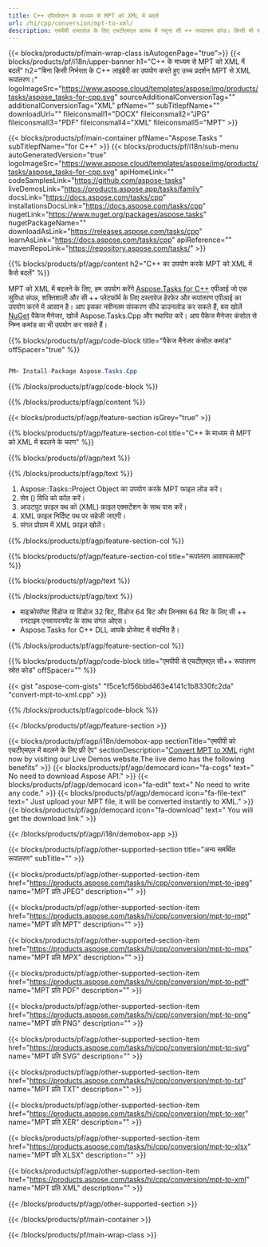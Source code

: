 ```yaml
---
title: C++ एप्लिकेशन के माध्यम से MPT को XML में बदलें 
url: /hi/cpp/conversion/mpt-to-xml/ 
description: एमपीपी दस्तावेज़ के लिए एचटीएमएल प्रारूप में नमूना सी ++ रूपांतरण कोड। किसी भी सी++ एप्लिकेशन में बैच एमपीपी से एचटीएमएल रूपांतरण के लिए उदाहरण कोड का उपयोग करें।
---
```


{{< blocks/products/pf/main-wrap-class isAutogenPage="true">}}
{{< blocks/products/pf/i18n/upper-banner h1="C++ के माध्यम से MPT को XML में बदलें" h2="बिना किसी निर्भरता के C++ लाइब्रेरी का उपयोग करते हुए उच्च प्रदर्शन MPT से XML रूपांतरण।" logoImageSrc="https://www.aspose.cloud/templates/aspose/img/products/tasks/aspose_tasks-for-cpp.svg" sourceAdditionalConversionTag="" additionalConversionTag="XML" pfName="" subTitlepfName="" downloadUrl="" fileiconsmall1="DOCX" fileiconsmall2="JPG" fileiconsmall3="PDF" fileiconsmall4="XML" fileiconsmall5="MPT" >}}

{{< blocks/products/pf/main-container pfName="Aspose.Tasks " subTitlepfName="for C++" >}}
{{< blocks/products/pf/i18n/sub-menu autoGeneratedVersion="true" logoImageSrc="https://www.aspose.cloud/templates/aspose/img/products/tasks/aspose_tasks-for-cpp.svg" apiHomeLink="" codeSamplesLink="https://github.com/aspose-tasks" liveDemosLink="https://products.aspose.app/tasks/family" docsLink="https://docs.aspose.com/tasks/cpp" installationsDocsLink="https://docs.aspose.com/tasks/cpp" nugetLink="https://www.nuget.org/packages/aspose.tasks" nugetPackageName="" downloadAsLink="https://releases.aspose.com/tasks/cpp" learnAsLink="https://docs.aspose.com/tasks/cpp" apiReference="" mavenRepoLink="https://repository.aspose.com/tasks/" >}}

{{% blocks/products/pf/agp/content h2="C++ का उपयोग करके MPT को XML में कैसे बदलें" %}}

 MPT को XML में बदलने के लिए, हम उपयोग करेंगे
 [Aspose.Tasks for C++](https://products.aspose.com/tasks/cpp)
 एपीआई जो एक सुविधा संपन्न, शक्तिशाली और सी ++ प्लेटफॉर्म के लिए दस्तावेज़ हेरफेर और रूपांतरण एपीआई का उपयोग करने में आसान है। आप इसका नवीनतम संस्करण सीधे डाउनलोड कर सकते हैं, बस खोलें
 [NuGet](https://www.nuget.org/packages/aspose.tasks)
 पैकेज मैनेजर, खोजें
 Aspose.Tasks.Cpp
 और स्थापित करें। आप पैकेज मैनेजर कंसोल से निम्न कमांड का भी उपयोग कर सकते हैं।

{{% blocks/products/pf/agp/code-block title="पैकेज मैनेजर कंसोल कमांड" offSpacer="true" %}}

```cs

PM> Install-Package Aspose.Tasks.Cpp

```

{{% /blocks/products/pf/agp/code-block %}}

{{% /blocks/products/pf/agp/content %}}

{{< blocks/products/pf/agp/feature-section isGrey="true" >}}

{{% blocks/products/pf/agp/feature-section-col title="C++ के माध्यम से MPT को XML में बदलने के चरण" %}}

{{% blocks/products/pf/agp/text %}}


{{% /blocks/products/pf/agp/text %}}

1. Aspose::Tasks::Project Object का उपयोग करके MPT फाइल लोड करें।
1. सेव () विधि को कॉल करें।
1. आउटपुट फ़ाइल पथ को (XML) फ़ाइल एक्सटेंशन के साथ पास करें।
1. XML फ़ाइल निर्दिष्ट पथ पर सहेजी जाएगी।
1. संगत प्रोग्राम में XML फ़ाइल खोलें।

{{% /blocks/products/pf/agp/feature-section-col %}}

{{% blocks/products/pf/agp/feature-section-col title="रूपांतरण आवश्यकताएँ" %}}

{{% blocks/products/pf/agp/text %}}


{{% /blocks/products/pf/agp/text %}}

- माइक्रोसॉफ्ट विंडोज या विंडोज 32 बिट, विंडोज 64 बिट और लिनक्स 64 बिट के लिए सी ++ रनटाइम एनवायरनमेंट के साथ संगत ओएस।
- Aspose.Tasks for C++ DLL आपके प्रोजेक्ट में संदर्भित है।

{{% /blocks/products/pf/agp/feature-section-col %}}

{{% blocks/products/pf/agp/code-block title="एमपीपी से एचटीएमएल सी++ रूपांतरण स्रोत कोड" offSpacer="" %}}

{{< gist "aspose-com-gists" "f5ce1cf56bbd463e4141c1b8330fc2da" "convert-mpt-to-xml.cpp" >}}

{{% /blocks/products/pf/agp/code-block %}}

{{< /blocks/products/pf/agp/feature-section >}}

<!-- aboutfile Starts -->

{{< blocks/products/pf/agp/i18n/demobox-app sectionTitle="एमपीपी को एचटीएमएल में बदलने के लिए फ्री ऐप" sectionDescription="[Convert MPT to XML](https://products.aspose.app/tasks/conversion/mpt-to-xml) right now by visiting our Live Demos website.The live demo has the following benefits" >}}
        {{< blocks/products/pf/agp/democard icon="fa-cogs" text=" No need to download Aspose API." >}}
        {{< blocks/products/pf/agp/democard icon="fa-edit" text=" No need to write any code." >}}
        {{< blocks/products/pf/agp/democard icon="fa-file-text" text=" Just upload your MPT file, it will be converted instantly to XML." >}}
        {{< blocks/products/pf/agp/democard icon="fa-download" text=" You will get the download link." >}}

{{< /blocks/products/pf/agp/i18n/demobox-app >}}

<!-- aboutfile Ends -->

{{< blocks/products/pf/agp/other-supported-section title="अन्य समर्थित रूपांतरण" subTitle="" >}}

{{< blocks/products/pf/agp/other-supported-section-item href="https://products.aspose.com/tasks/hi/cpp/conversion/mpt-to-jpeg" name="MPT प्रति JPEG" description="" >}}

{{< blocks/products/pf/agp/other-supported-section-item href="https://products.aspose.com/tasks/hi/cpp/conversion/mpt-to-mpt" name="MPT प्रति MPT" description="" >}}

{{< blocks/products/pf/agp/other-supported-section-item href="https://products.aspose.com/tasks/hi/cpp/conversion/mpt-to-mpx" name="MPT प्रति MPX" description="" >}}

{{< blocks/products/pf/agp/other-supported-section-item href="https://products.aspose.com/tasks/hi/cpp/conversion/mpt-to-pdf" name="MPT प्रति PDF" description="" >}}

{{< blocks/products/pf/agp/other-supported-section-item href="https://products.aspose.com/tasks/hi/cpp/conversion/mpt-to-png" name="MPT प्रति PNG" description="" >}}

{{< blocks/products/pf/agp/other-supported-section-item href="https://products.aspose.com/tasks/hi/cpp/conversion/mpt-to-svg" name="MPT प्रति SVG" description="" >}}

{{< blocks/products/pf/agp/other-supported-section-item href="https://products.aspose.com/tasks/hi/cpp/conversion/mpt-to-txt" name="MPT प्रति TXT" description="" >}}

{{< blocks/products/pf/agp/other-supported-section-item href="https://products.aspose.com/tasks/hi/cpp/conversion/mpt-to-xer" name="MPT प्रति XER" description="" >}}

{{< blocks/products/pf/agp/other-supported-section-item href="https://products.aspose.com/tasks/hi/cpp/conversion/mpt-to-xlsx" name="MPT प्रति XLSX" description="" >}}

{{< blocks/products/pf/agp/other-supported-section-item href="https://products.aspose.com/tasks/hi/cpp/conversion/mpt-to-xml" name="MPT प्रति XML" description="" >}}



{{< /blocks/products/pf/agp/other-supported-section >}}

{{< /blocks/products/pf/main-container >}}
    
{{< /blocks/products/pf/main-wrap-class >}}